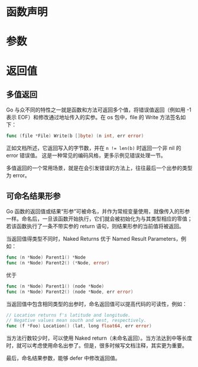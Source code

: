 # 函数声明

# 参数

# 返回值

## 多值返回

Go 与众不同的特性之一就是函数和方法可返回多个值，将错误值返回（例如用 -1 表示 EOF）和修改通过地址传入的实参。在 os 包中，file 的 Write 方法签名如下：

```go
func (file *File) Write(b []byte) (n int, err error)
```

正如文档所述，它返回写入的字节数，并在 `n != len(b)` 时返回一个非 nil 的 error 错误值。 这是一种常见的编码风格，更多示例见错误处理一节。

多值返回的一个常用场景，就是在会引发错误的方法上，往往最后一个出参的类型为 error。

## 可命名结果形参

Go 函数的返回值或结果“形参”可被命名，并作为常规变量使用，就像传入的形参一样。命名后，一旦该函数开始执行，它们就会被初始化为与其类型相应的零值； 若该函数执行了一条不带实参的 return 语句，则结果形参的当前值将被返回。

当返回值得类型不同时，Naked Returns 优于 Named Result Parameters，例如：

```go
func (n *Node) Parent1() *Node
func (n *Node) Parent2() (*Node, error)
```

优于

```go
func (n *Node) Parent1() (node *Node)
func (n *Node) Parent2() (node *Node, err error)
```

当返回值中包含相同类型的出参时，命名返回值可以提高代码的可读性，例如：

```go
// Location returns f's latitude and longitude.
// Negative values mean south and west, respectively.
func (f *Foo) Location() (lat, long float64, err error)
```

当方法行数较少时，可以使用 Naked return（未命名返回）。当方法达到中等长度时，就可以考虑使用命名出参了。但是，很多时候写文档注释，其实更为重要。

最后，命名结果参数，能够 defer 中修改返回值。
